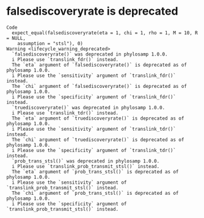 # falsediscoveryrate is deprecated

    Code
      expect_equal(falsediscoveryrate(eta = 1, chi = 1, rho = 1, M = 10, R = NULL,
        assumption = "stsl"), 0)
    Warning <lifecycle_warning_deprecated>
      `falsediscoveryrate()` was deprecated in phylosamp 1.0.0.
      i Please use `translink_fdr()` instead.
      The `eta` argument of `falsediscoveryrate()` is deprecated as of phylosamp 1.0.0.
      i Please use the `sensitivity` argument of `translink_fdr()` instead.
      The `chi` argument of `falsediscoveryrate()` is deprecated as of phylosamp 1.0.0.
      i Please use the `specificity` argument of `translink_fdr()` instead.
      `truediscoveryrate()` was deprecated in phylosamp 1.0.0.
      i Please use `translink_tdr()` instead.
      The `eta` argument of `truediscoveryrate()` is deprecated as of phylosamp 1.0.0.
      i Please use the `sensitivity` argument of `translink_tdr()` instead.
      The `chi` argument of `truediscoveryrate()` is deprecated as of phylosamp 1.0.0.
      i Please use the `specificity` argument of `translink_tdr()` instead.
      `prob_trans_stsl()` was deprecated in phylosamp 1.0.0.
      i Please use `translink_prob_transmit_stsl()` instead.
      The `eta` argument of `prob_trans_stsl()` is deprecated as of phylosamp 1.0.0.
      i Please use the `sensitivity` argument of `translink_prob_transmit_stsl()` instead.
      The `chi` argument of `prob_trans_stsl()` is deprecated as of phylosamp 1.0.0.
      i Please use the `specificity` argument of `translink_prob_transmit_stsl()` instead.

